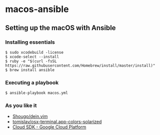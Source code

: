 # macos-ansible

## Setting up the macOS with Ansible

### Installing essentials

```console
$ sudo xcodebuild -license
$ xcode-select --install
$ ruby -e "$(curl -fsSL https://raw.githubusercontent.com/Homebrew/install/master/install)"
$ brew install ansible
```

### Executing a playbook

```console
$ ansible-playbook macos.yml
```

### As you like it

* [Shougo/dein.vim](https://github.com/Shougo/dein.vim)
* [tomislav/osx-terminal.app-colors-solarized](https://github.com/tomislav/osx-terminal.app-colors-solarized)
* [Cloud SDK - Google Cloud Platform](https://cloud.google.com/sdk/downloads#interactive)

